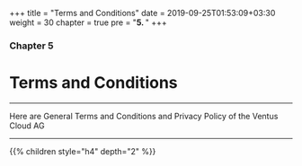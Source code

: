 +++
title = "Terms and Conditions"
date = 2019-09-25T01:53:09+03:30
weight = 30
chapter = true
pre = "<b>5. </b>"
+++

### Chapter 5
# **Terms and Conditions**
___
Here are General Terms and Conditions and Privacy Policy of the Ventus Cloud AG
___

{{% children style="h4" depth="2" %}}